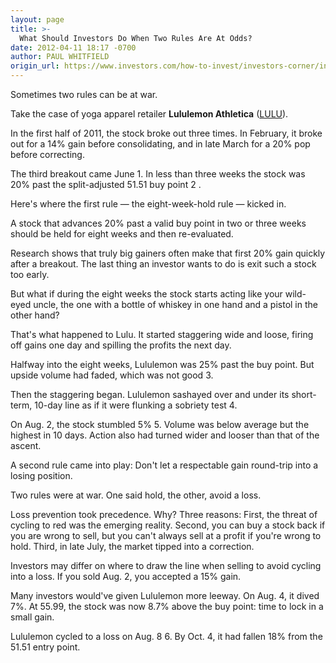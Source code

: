 ```yaml
---
layout: page
title: >-
  What Should Investors Do When Two Rules Are At Odds?
date: 2012-04-11 18:17 -0700
author: PAUL WHITFIELD
origin_url: https://www.investors.com/how-to-invest/investors-corner/investing-rules-can-be-at-odds
---
```





Sometimes two rules can be at war.

  

Take the case of yoga apparel retailer **Lululemon Athletica** ([LULU](https://research.investors.com/quote.aspx?symbol=LULU)).

  

In the first half of 2011, the stock broke out three times. In February, it broke out for a 14% gain before consolidating, and in late March for a 20% pop before correcting.

  

The third breakout came June 1. In less than three weeks the stock was 20% past the split-adjusted 51.51 buy point 2 .

  

Here's where the first rule — the eight-week-hold rule — kicked in.

  

A stock that advances 20% past a valid buy point in two or three weeks should be held for eight weeks and then re-evaluated.

  

Research shows that truly big gainers often make that first 20% gain quickly after a breakout. The last thing an investor wants to do is exit such a stock too early.

  

But what if during the eight weeks the stock starts acting like your wild-eyed uncle, the one with a bottle of whiskey in one hand and a pistol in the other hand?

  

That's what happened to Lulu. It started staggering wide and loose, firing off gains one day and spilling the profits the next day.

  

Halfway into the eight weeks, Lululemon was 25% past the buy point. But upside volume had faded, which was not good 3.

  

Then the staggering began. Lululemon sashayed over and under its short-term, 10-day line as if it were flunking a sobriety test 4.

  

On Aug. 2, the stock stumbled 5% 5. Volume was below average but the highest in 10 days. Action also had turned wider and looser than that of the ascent.

  

A second rule came into play: Don't let a respectable gain round-trip into a losing position.

  

Two rules were at war. One said hold, the other, avoid a loss.

  

Loss prevention took precedence. Why? Three reasons: First, the threat of cycling to red was the emerging reality. Second, you can buy a stock back if you are wrong to sell, but you can't always sell at a profit if you're wrong to hold. Third, in late July, the market tipped into a correction.

  

Investors may differ on where to draw the line when selling to avoid cycling into a loss. If you sold Aug. 2, you accepted a 15% gain.

  

Many investors would've given Lululemon more leeway. On Aug. 4, it dived 7%. At 55.99, the stock was now 8.7% above the buy point: time to lock in a small gain.

  

Lululemon cycled to a loss on Aug. 8 6. By Oct. 4, it had fallen 18% from the 51.51 entry point.




